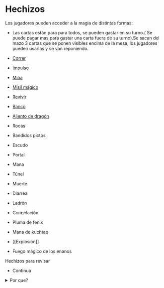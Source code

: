 # Hechizos



Los jugadores pueden acceder a la magia de distintas formas:

- Las cartas están para para todos, se pueden gastar en su turno.( Se puede pagar mas para gastar una carta fuera de su turno).Se sacan del mazo 3 cartas que se ponen visibles encima de la mesa, los jugadores pueden usarlas y se van reponiendo.

- [Correr](Hechizos/Correr)
- [Impulso](Hechizos/Impulso)
- [Mina](Hechizos/Mina)
- [Misil mágico](Hechizos/Misil_magico)
- [Revivir](Revivir.md)
- [Banco](Hechizos/Banco)
- [Aliento de dragón](Hechizos/Aliento_de_dragon)
- Rocas
- Bandidos pictos
- Escudo 
- Portal 
- Mana 
- Túnel 
- Muerte 
- Diarrea
- Ladrón
- Congelación
- Pluma de fenix
- Mana de kuchtap
- [[Explosión]]
- Fuego mágico de los enanos

Hechizos para revisar 
- Continua 


<details>
<summary>Por que?</summary>
Los hechizos sirven para que el juego sea mas caotico.
Siempre puedes hacer los tuyos propios y ponerlos en github para toda la comunidad.
</details>